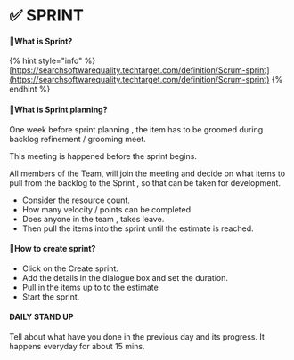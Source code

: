 # ✅ SPRINT

#### :thinking:What is Sprint?

{% hint style="info" %}
[https://searchsoftwarequality.techtarget.com/definition/Scrum-sprint](https://searchsoftwarequality.techtarget.com/definition/Scrum-sprint)
{% endhint %}

#### :thinking:What is Sprint planning?

One week before sprint planning , the item has to be groomed during backlog refinement / grooming meet.

This meeting is happened before the sprint begins.

All members of the Team, will join the meeting and decide on what items to pull from the backlog to the Sprint , so that can be taken for development.

* Consider the resource count.
* How many velocity / points can be completed
* Does anyone in the team , takes leave.
* Then pull the items into the sprint until the estimate is reached.

#### :thinking:How to create sprint?

* Click on the Create sprint.
* Add the details in the dialogue box and set the duration.
* Pull in the items up to to the estimate&#x20;
* Start the sprint.

#### DAILY STAND UP

Tell about what have you done in the previous day and its progress. It happens everyday for about 15 mins.
